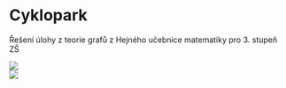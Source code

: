 # Cyklopark
Řešení úlohy z teorie grafů z Hejného učebnice matematiky pro 3. stupeň ZŠ

<img src="blob/main/zadani1.jpg" /><br />
<img src="blob/main/zadani2.jpg" />
